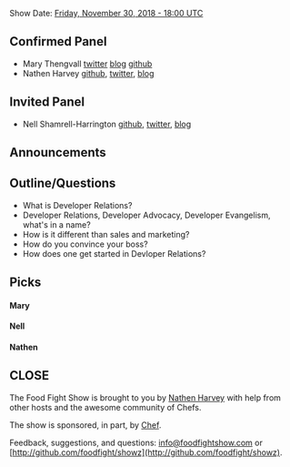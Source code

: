 Show Date:  [Friday, November 30, 2018 - 18:00 UTC](https://everytimezone.com/#2018-11-30,360,b8jj)

Confirmed Panel<a name="panel"></a>
-----
* Mary Thengvall [twitter](https://twitter.com/mary_grace) [blog](https://www.marythengvall.com/) [github](https://github.com/mary-grace)
* Nathen Harvey [github](http://github.com/nathenharvey), [twitter](http://twitter.com/nathenharvey), [blog](http://nathenharvey.com)

Invited Panel
-----
* Nell Shamrell-Harrington [github](https://github.com/nellshamrell), [twitter](https://twitter.com/nellshamrell), [blog](http://nellshamrell.com/)

Announcements<a name="announcements"></a>
-----------------

Outline/Questions
-----------------

* What is Developer Relations?
* Developer Relations, Developer Advocacy, Developer Evangelism, what's in a name?
* How is it different than sales and marketing?
* How do you convince your boss?
* How does one get started in Devloper Relations?

Picks<a name="picks"></a>
-----

#### Mary

#### Nell

#### Nathen  



CLOSE
-----

The Food Fight Show is brought to you by [Nathen Harvey](https://twitter.com/nathenharvey) with help from other hosts and the awesome community of Chefs.

The show is sponsored, in part, by [Chef](http://www.chef.io).

Feedback, suggestions, and questions:  [info@foodfightshow.com](mailto:info@foodfightshow.com) or  [http://github.com/foodfight/showz](http://github.com/foodfight/showz).
